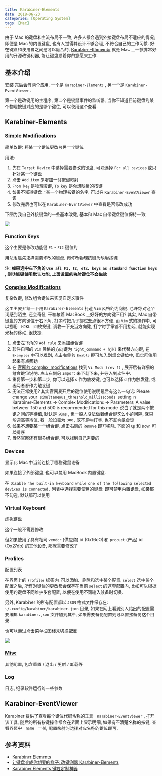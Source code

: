 ```yaml
---
title: Karabiner-Elements
date: 2018-06-23
categories: [Operating System]
tags: [Mac]
---
```


由于 Mac 的键盘和主流布局不一致, 许多人都会遇到外接键盘布局不适应的情况; 即便是 Mac 的内置键盘, 也有人觉得其设计不够合理, 不符合自己的工作习惯. 好在键盘和使用者之间是可以磨合的, [Karabiner-Elements](https://pqrs.org/osx/karabiner/) 就是 Mac 上一款非常好用的开源改键利器, 能让键盘顺着你的意愿来工作.

## 基本介绍

[安装](https://pqrs.org/osx/karabiner/document.html#usage) 完后会有两个应用, 一个是 `Karabiner-Elements` , 另一个是 `Karabiner-EventViewer` .

第一个是改键用的主程序, 第二个是键鼠事件的监听器, 当你不知道目前键盘的某个物理按键对应的是哪个键位, 可以使用这个查看.

## Karabiner-Elements

### [Simple Modifications](https://pqrs.org/osx/karabiner/document.html#configuration-simple-modifications)

简单改键: 将某一个键位更改为另一个键位

用法:

1. 先在 `Target Device` 中选择需要修改的键盘, 可以选择 `For all devices` 或只针对某一个键盘
2. 点击 `Add item` 来增加一对按键映射
3. `From key` 是物理按键, `To key` 是你想映射的按键
4. 如果不知道键盘上某一个物理按键的名字, 可以在 `Karabiner-EventViewer` 查询
5. 修改完后也可以在 `Karabiner-EventViewer` 中查看是否修改成功

下图为我自己外接键盘的一些基本改键, 基本和 Mac 自带键盘键位保持一致

![](/img/mac/026.png)

### Function Keys

这个主要是修改功能键 `F1` - `F12` 键位的

用法也是先选择需要修改的键盘, 再修改物理按键为映射按键

注: **如果选中左下角的 `Use all F1, F2, etc. keys as standard function keys` , 则功能键使用默认功能, 上面设置的映射键位不会生效**

### [Complex Modifications](https://pqrs.org/osx/karabiner/document.html#configuration-complex-modifications)

复杂改键, 修改组合键位来实现自定义事件

这里主要介绍一下用 `Karabiner-Elements` 打造 `Vim` 风格的方向键. 也许你对这个词感到陌生, 还会奇怪, 干嘛放着 MacBook 上好好的方向键不用? 其实, Mac 自带键盘的方向键位于右下角, 打字时把爪子挪过去点很不方便, 而 `Vim` 式的操作中, 可以挪用   `HJKL`   四枚按键, 调教一下充当方向键, 打字时手掌都不用抬起, 就能实现光标的移动, 很快捷.

1. 点击左下角的 `Add rule` 来添加组合键
2. 软件自带的 `Vim` 风格的方向键为 `right_command + hjkl` 来代替方向键, 在 `Examples` 中可以找到, 点击右侧的 `Enable` 即可加入到组合键位中, 但实际使用起来有点费劲
3. 在 [官网的 complex_modifications](https://pqrs.org/osx/karabiner/complex_modifications/#emulation-modes) 找到 `Vi Mode (rev 5)` , 展开后有详细的组合键位说明. 点击右侧的 `import` 来下载下来, 并导入到软件中.
4. 重复第一步和第二步, 你可以选择 `s` 作为触发键, 也可以选择 `d` 作为触发键, 或者两者都作为触发键
5. 无法正常使用? 其实官网展开后的键位使用说明最后有这么一句话: Please change your  `simultaneous_threshold_milliseconds`  setting in Karabiner-Elements → Complex Modifications → Parameters; A value between 150 and 500 is recommended for this mode. 说白了就是两个按键之间的等待值, 默认是 `50ms` , 但一般人没法做到组合键这么小的间隔, 就只能调高等待值, 我一般设置为 `300` , 既不影响打字, 也不影响组合键
6. 如果不想要某一个组合键, 点击右侧的 `Remove` 即可移除. 下面的 `Up` 和 `Down` 可以排序
7. 当然官网还有很多组合键, 可以找到自己需要的

### [Devices](https://pqrs.org/osx/karabiner/document.html#configuration-devices)

显示此 Mac 中当前连接了哪些键鼠设备

如果连接了外部键盘, 也可以禁用 MacBook 内置键盘.

在 `Disable the built-in keyboard while one of the following selected devices is connected.` 列表中选择需要使用的键盘, 即可禁用内置键盘, 如果都不勾选, 默认都可以使用

### Virtual Keyboard

虚拟键盘

这个一般不需要修改

但如果使用了具有相同 `vendor` (供应商) id (Ox16cO) 和 `product` (产品) id (Ox27db) 的其他设备, 那就需要修改了

### Profiles

配置列表

在界面上的 `Profiles` 标签内, 可以添加、删除和选中某个配置, `select` 选中某个配置之后, 所有对键位的更改都会保存在当前 `select` 的这套配置内, 比如可以根据使用的键盘不同维护多套配置, 以便在使用不同输入设备时切换.

另外, Karabiner 的所有配置都以 `JSON` 格式文件保存在: `~/.config/karabiner/karabiner.json` 目录, 如果在网上看到别人给出的配置需要编辑 `karabiner.json` 文件加到其中, 如果需要备份配置则可以直接备份这个目录.

也可以通过点击菜单栏图标来切换配置

![](/img/mac/027.png)

### [Misc](https://pqrs.org/osx/karabiner/document.html#quit)

其他配置, 包含重置 / 退出 / 更新 / 卸载等

### Log

日志, 纪录软件运行的一些参数

## Karabiner-EventViewer

Karabiner 提供了查看每个键位代码名称的工具   `Karabiner-EventViewer` , 打开该工具, 随后的所有按键操作都会在界面上显示明细, 如果有不清楚名称的按键, 查看界面中   `name`   一栏, 配置映射时选择对应名称的键位即可.

## 参考资料

- [Karabiner Elements](https://pqrs.org/osx/karabiner/document.html)
- [让键盘变成你想要的样子: 改键利器 Karabiner-Elements](https://sspai.com/post/42921s)
- [Karabiner Elements 键位定制神器](https://www.jianshu.com/p/47d5de7f12bc)
